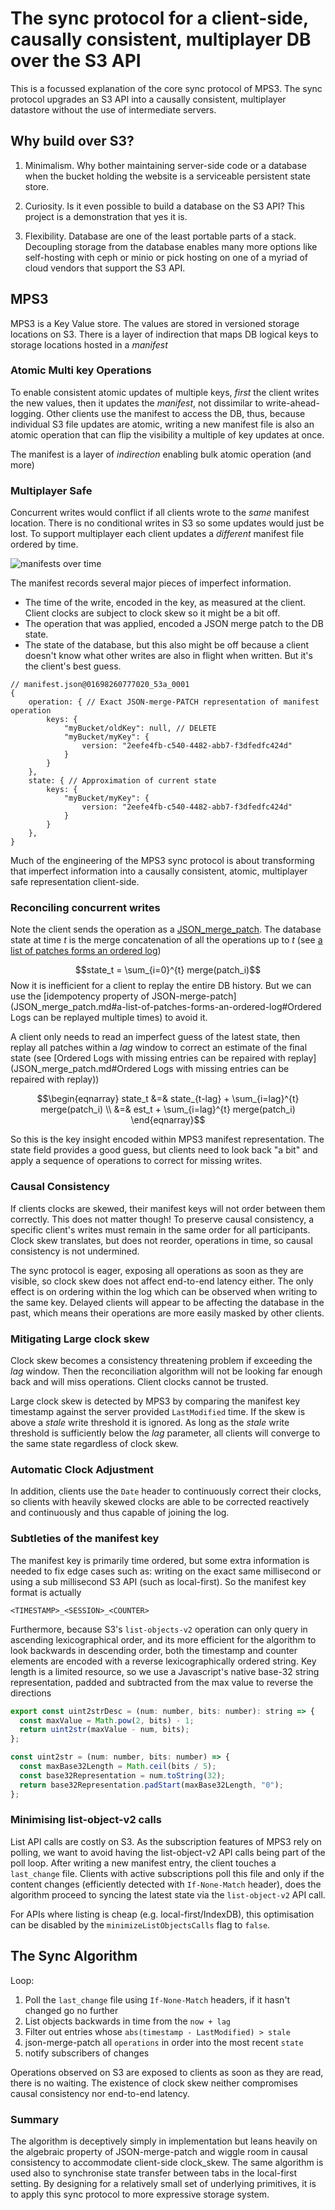 # The sync protocol for a client-side, causally consistent, multiplayer DB over the S3 API

This is a focussed explanation of the core sync protocol of MPS3. The sync protocol upgrades an S3 API into a causally consistent, multiplayer datastore without the use of intermediate servers.
## Why build over S3?

1. Minimalism. Why bother maintaining server-side code or a database when the bucket holding the website is a serviceable persistent state store. 

2. Curiosity. Is it even possible to build a database on the S3 API? This project is a demonstration that yes it is.

3. Flexibility. Database are one of the least portable parts of a stack. Decoupling storage from the database enables many more options like self-hosting with ceph or minio or pick hosting on one of a myriad of cloud vendors that support the S3 API.

## MPS3

MPS3 is a Key Value store. The values are stored in versioned storage locations on S3. There is a layer of indirection that maps DB logical keys to storage locations hosted in a *manifest*

### Atomic Multi key Operations

To enable consistent atomic updates of multiple keys, *first* the client writes the new values, then it updates the *manifest*, not dissimilar to write-ahead-logging. Other clients use the manifest to access the DB, thus, because individual S3 file updates are atomic, writing a new manifest file is also an atomic operation that can flip the visibility a multiple of key updates at once.

The manifest is a layer of *indirection* enabling bulk atomic operation (and more)

### Multiplayer Safe

Concurrent writes would conflict if all clients wrote to the *same* manifest location. There is no conditional writes in S3 so some updates would just be lost. To support multiplayer each client updates a *different* manifest file ordered by time.

![manifests over time](diagrams/manifest.excalidraw.png)

The manifest records several major pieces of imperfect information.
- The time of the write, encoded in the key, as measured at the client. Client clocks are subject to clock skew so it might be a bit off.
- The operation that was applied, encoded a JSON merge patch to the DB state.
- The state of the database, but this also might be off because a client doesn't know what other writes are also in flight when written. But it's the client's best guess.

```
// manifest.json@01698260777020_53a_0001
{
	operation: { // Exact JSON-merge-PATCH representation of manifest operation
		keys: {
			"myBucket/oldKey": null, // DELETE
			"myBucket/myKey": {
				version: "2eefe4fb-c540-4482-abb7-f3dfedfc424d"
			}
		}
	},
	state: { // Approximation of current state
		keys: {
			"myBucket/myKey": {
				version: "2eefe4fb-c540-4482-abb7-f3dfedfc424d"
			}
		}
	},
}
```

Much of the engineering of the MPS3 sync protocol is about transforming that imperfect information into a causally consistent, atomic, multiplayer safe representation client-side.

### Reconciling concurrent writes

Note the client sends the operation as a [JSON_merge_patch](JSON_merge_patch.md). The database state at time *t* is the merge concatenation of all the operations up to *t* (see [a list of patches forms an ordered log](JSON_merge_patch.md#a-list-of-patches-forms-an-ordered-log))

$$state_t = \sum_{i=0}^{t} merge(patch_i)$$
Now it is inefficient for a client to replay the entire DB history. But we can use the [idempotency property of JSON-merge-patch](JSON_merge_patch.md#a-list-of-patches-forms-an-ordered-log#Ordered Logs can be replayed multiple times) to avoid it.

A client only needs to read an imperfect guess of the latest state, then replay all patches within a *lag* window to correct an estimate of the final state (see [Ordered Logs with missing entries can be repaired with replay](JSON_merge_patch.md#Ordered Logs with missing entries can be repaired with replay))

$$\begin{eqnarray} 
state_t &=& state_{t-lag} + \sum_{i=lag}^{t} merge(patch_i) \\
&=& est_t + \sum_{i=lag}^{t} merge(patch_i)
\end{eqnarray}$$

So this is the key insight encoded within MPS3 manifest representation. The state field provides a good guess, but clients need to look back "a bit" and apply a sequence of operations to correct for missing writes.

### Causal Consistency

If clients clocks are skewed, their manifest keys will not order between them correctly. This does not matter though! To preserve causal consistency, a specific client's writes must remain in the same order for all participants. Clock skew translates, but does not reorder, operations in time, so causal consistency is not undermined.

The sync protocol is eager, exposing all operations as soon as they are visible, so clock skew does not affect end-to-end latency either. The only effect is on ordering within the log which can be observed when writing to the same key. Delayed clients will appear to be affecting the database in the past, which means their operations are more easily masked by other clients.

### Mitigating Large clock skew

Clock skew becomes a consistency threatening problem if exceeding the *lag* window. Then the reconciliation algorithm will not be looking far enough back and will miss operations. Client clocks cannot be trusted. 

Large clock skew is detected by MPS3 by comparing the manifest key timestamp against the server provided `LastModified` time. If the skew is above a *stale* write threshold it is ignored. As long as the *stale* write threshold is sufficiently below the *lag* parameter, all clients will converge to the same state regardless of clock skew.

### Automatic Clock Adjustment

In addition, clients use the `Date` header to continuously correct their clocks, so clients with heavily skewed clocks are able to be corrected reactively and continuously and thus capable of joining the log.

### Subtleties of the manifest key

The manifest key is primarily time ordered, but some extra information is needed to fix edge cases such as: writing on the exact same millisecond or using a sub millisecond S3 API (such as local-first). So the manifest key format is actually

```
<TIMESTAMP>_<SESSION>_<COUNTER>
```

Furthermore, because S3's `list-objects-v2` operation can only query in ascending lexicographical order, and its more efficient for the algorithm to look backwards in descending order, both the timestamp and counter elements are encoded with a reverse lexicographically ordered string. Key length is a limited resource, so we use a Javascript's native base-32 string representation, padded and subtracted from the max value to reverse the directions

```js
export const uint2strDesc = (num: number, bits: number): string => {
  const maxValue = Math.pow(2, bits) - 1;
  return uint2str(maxValue - num, bits);
};

const uint2str = (num: number, bits: number) => {
  const maxBase32Length = Math.ceil(bits / 5);
  const base32Representation = num.toString(32);
  return base32Representation.padStart(maxBase32Length, "0");
};
```

### Minimising list-object-v2 calls

List API calls are costly on S3. As the subscription features of MPS3 rely on polling, we want to avoid having the list-object-v2 API calls being part of the poll loop. After writing a new manifest entry, the client touches a `last_change` file. Clients with active subscriptions poll this file and only if the content changes (efficiently detected with `If-None-Match` header), does the algorithm proceed to syncing the latest state via the `list-object-v2` API call.

For APIs where listing is cheap (e.g. local-first/IndexDB), this optimisation can be disabled by the `minimizeListObjectsCalls` flag to `false`. 

## The Sync Algorithm

Loop:
1. Poll the `last_change` file using `If-None-Match` headers, if it hasn't changed go no further
2. List objects backwards in time from the `now + lag`
3. Filter out entries whose `abs(timestamp - LastModified) > stale` 
4. json-merge-patch all `operations` in order into the most recent `state`
5. notify subscribers of changes

Operations observed on S3 are exposed to clients as soon as they are read, there is no waiting. The existence of clock skew neither compromises causal consistency nor end-to-end latency.
### Summary

The algorithm is deceptively simply in implementation but leans heavily on the algebraic property of JSON-merge-patch and wiggle room in causal consistency to accommodate client-side clock_skew. The same algorithm is used also to synchronise state transfer between tabs in the local-first setting. By designing for a relatively small set of underlying primitives, it is to apply this sync protocol to more expressive storage system.